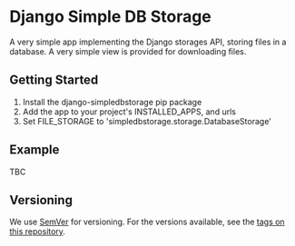 # Django Simple DB Storage

A very simple app implementing the Django storages API, storing files in a database. A very simple view is provided for downloading files.

## Getting Started

1. Install the django-simpledbstorage pip package
2. Add the app to your project's INSTALLED_APPS, and urls
3. Set FILE_STORAGE to 'simpledbstorage.storage.DatabaseStorage'

## Example

TBC

## Versioning

We use [SemVer](http://semver.org/) for versioning. For the versions available, see the [tags on this repository](https://github.com/SearchLightNZ/django-simpledbstorage/tags).
